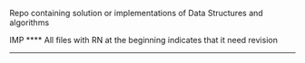 Repo containing solution or implementations of Data Structures and algorithms

IMP ****
All files with RN at the beginning indicates that it need revision
**********